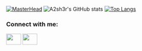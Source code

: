 [![MasterHead]((https://sun9-6.userapi.com/impg/LDRLWuMd1TedXiMpdcGtdtmqZ-3DQAAtkQ5lfg/9oXgh6KreyA.jpg?size=500x394&quality=96&sign=d2b3c6960a634f2f8b269650abe36222&type=album))](https://github.com/a2sh3r)
![A2sh3r's GitHub stats](https://github-readme-stats.vercel.app/api?username=a2sh3r&theme=ocean_darkt&show_icons=true)
[![Top Langs](https://github-readme-stats.vercel.app/api/top-langs/?username=a2sh3r&layout=compact)](https://github.com/a2sh3r/github-readme-stats)

<h3 align="left">Connect with me:</h3>
<p align="left">
<a href="[VK](https://vk.com/wasagas)" target="blank"><img align="center" src="https://cdn.jsdelivr.net/npm/simple-icons@3.0.1/icons/twitter.svg" alt="" height="30" width="40" /></a>
<a href="[TG](https://t.me/a2sh3r)" target="blank"><img align="center" src="https://cdn.jsdelivr.net/npm/simple-icons@3.0.1/icons/linkedin.svg" alt="" height="30" width="40" /></a>
</p>
